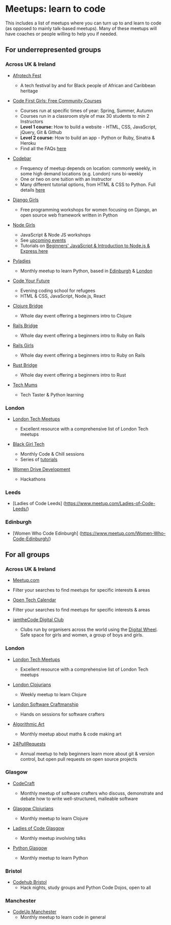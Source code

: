 # Meetups: learn to code

This includes a list of meetups where you can turn up to and learn to code (as opposed to mainly talk-based meetups). 
Many of these meetups will have coaches or people willing to help you if needed.

## For underrepresented groups

### Across UK & Ireland

* [Afrotech Fest](https://www.afrotechfest.co.uk/)
   * A tech festival by and for Black people of African and Caribbean heritage

* [Code First Girls: Free Community Courses](https://www.codefirstgirls.org.uk/free-community-courses.html)
    * Courses run at specific times of year: Spring, Summer, Autumn
    * Courses run in a classroom style of max 30 students to min 2 Instructors    
    * **Level 1 course:** How to build a website - HTML, CSS, JavaScript, jQuery, Git & Github
    * **Level 2 course:** How to build an app - Python or Ruby, Sinatra & Heroku
    * Find all the FAQs [here](https://www.codefirstgirls.org.uk/community-course-faqs.html)

* [Codebar](https://codebar.io/)
    * Frequency of meetup depends on location: commonly weekly, in some high demand locations (e.g. London) runs bi-weekly
    * One or two on one tuition with an Instructor
    * Many different tutorial options, from HTML & CSS to Python. Full details [here](http://tutorials.codebar.io/)
    
* [Django Girls](https://djangogirls.org/events/)
    * Free programming workshops for women focusing on Django, an open source web framework written in Python

* [Node Girls](https://nodegirls.com/)
    * JavaScript & Node JS workshops
    * See [upcoming events](https://nodegirls.com/events.html)
    * Tutorials on [Beginners' JavaScript & Introduction to Node.js & Express here](https://nodegirls.com/resources.html)

* [Pyladies](http://www.pyladies.com/)
    * Monthly meetup to learn Python, based in [Edinburgh](https://www.meetup.com/PyLadiesEdinburgh/) & [London](https://www.meetup.com/pyladieslondon/)

* [Code Your Future](https://codeyourfuture.io/)
    * Evening coding school for refugees
    * HTML & CSS, JavaScript, Node.js, React

* [Clojure Bridge](https://clojurebridge.org/)
    * Whole day event offering a beginners intro to Clojure

* [Rails Bridge](http://railsbridge.org/)
    * Whole day event offering a beginners intro to Ruby on Rails

* [Rails Girls](http://railsgirls.com/)
    * Whole day event offering a beginners intro to Ruby on Rails

* [Rust Bridge]( https://rustbridge.github.io/)
    * Whole day event offering a beginners intro to Rust

* [Tech Mums](http://techmums.co/)
    * Tech Taster & Python learning


### London

* [London Tech Meetups](http://londontechmeetups.com/#underrepresented)
    * Excellent resource with a comprehensive list of London Tech meetups

* [Black Girl Tech](https://home.blackgirl.tech/)
    * Monthly Code & Chill sessions
    * Series of [tutorials](https://home.blackgirl.tech/)

 * [Women Drive Development](http://womendrivendev.org)
    *  Hackathons
    
 
 ### Leeds

* [Ladies of Code Leeds] (https://www.meetup.com/Ladies-of-Code-Leeds/)


### Edinburgh
* [Women Who Code Edinburgh] (https://www.meetup.com/Women-Who-Code-Edinburgh/)

## For all groups

### Across UK & Ireland

* [Meetup.com](http://meetup.com/)
 * Filter your searches to find meetups for specific interests & areas

* [Open Tech Calendar](https://opentechcalendar.co.uk/event)
 * Filter your searches to find meetups for specific interests & areas

* [iamtheCode Digital Club](http://www.iamthecode.org/)
   * Clubs run by organisers across the world using the [Digital Wheel](http://www.iamthecode.org/digital-wheel/). Safe space for girls and women, a group of boys and girls.


### London

* [London Tech Meetups](http://londontechmeetups.com/)
    * Excellent resource with a comprehensive list of London Tech meetups

* [London Clojurians](https://www.meetup.com/London-Clojurians/)
    * Weekly meetup to learn Clojure  

* [London Software Craftmanship](https://www.meetup.com/london-software-craftsmanship/)
    * Hands on sessions for software crafters

* [Algorithmic Art](https://www.meetup.com/Algorithmic-Art/)
    * Monthly meetup about maths & code making art

* [24PullRequests](https://24pullrequests.com/dashboard)
    * Annual meetup to help beginners learn more about git & version control, but open pull requests on open source projects

### Glasgow

* [CodeCraft](https://www.codecraftuk.org/)
  * Monthly meetup of software crafters who discuss, demonstrate and debate how to write well-structured, malleable software  

* [Glasgow Clojurians](https://www.meetup.com/Glasgow-Software-Development-Meetup/)
  * Monthly meetup to learn Clojure

* [Ladies of Code Glasgow](https://www.meetup.com/Ladies-of-Code-Glasgow/)
  * Monthly meetup involving talks  

* [Python Glasgow](https://www.meetup.com/Python-Glasgow/)
  * Monthly meetup to learn Python  

 ### Bristol

* [Codehub Bristol](https://www.meetup.com/codehub-bristol/)
   * Hack nights, study groups and Python Code Dojos, open to all
   
### Manchester

* [CodeUp Manchester](https://www.meetup.com/CodeUpManchester/)
   * Monthly meetup to learn code in general
   



